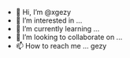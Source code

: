 - 👋 Hi, I’m @xgezy
- 👀 I’m interested in ...
- 🌱 I’m currently learning ...
- 💞️ I’m looking to collaborate on ...
- 📫 How to reach me ... gezy
